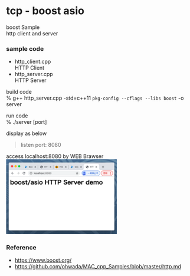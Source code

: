 tcp - boost asio
===============

boost Sample <br/>
http client and server <br/>


### sample code
- http_client.cpp <br/>
HTTP Client<br/>
- http_server.cpp <br/>
HTTP Server <br/>


build code  <br/>
% g++ http_server.cpp -std=c++11 `pkg-config --cflags --libs boost` -o server  <br/>

run code  <br/>
% ./server  [port] <br/>

display as below  <br/>
> listen port: 8080  <br/>

access localhost:8080 by WEB Brawser <br/>
<img src="https://raw.githubusercontent.com/ohwada/MAC_cpp_Samples/master/boost/screenshot/chrome_http_server.png" width="300" />

### Reference <br/>
- https://www.boost.org/
- https://github.com/ohwada/MAC_cpp_Samples/blob/master/http.md


